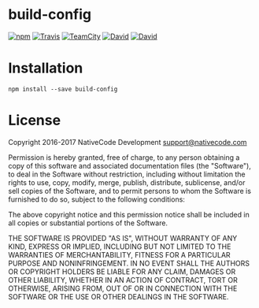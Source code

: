# build-config

[![npm](https://img.shields.io/npm/v/buildconfig_continuous.svg?style=flat-square)](https://www.npmjs.com/package/buildconfig_continuous)
[![Travis](https://img.shields.io/travis/nativecode-dev/buildconfig_continuous.svg?style=flat-square&label=travis)](https://travis-ci.org/nativecode-dev/buildconfig_continuous)
[![TeamCity](https://img.shields.io/teamcity/https/build.nativecode.com/s/buildconfig_continuous.svg?style=flat-square&label=teamcity)](https://build.nativecode.com/viewType.html?buildTypeId=buildconfig_continuous&guest=1)
[![David](https://img.shields.io/david/nativecode-dev/buildconfig_continuous.svg?style=flat-square&label=deps)](https://www.npmjs.com/package/buildconfig_continuous)
[![David](https://img.shields.io/david/dev/nativecode-dev/buildconfig_continuous.svg?style=flat-square&label=devdeps)](https://www.npmjs.com/package/buildconfig_continuous)

# Installation
```
npm install --save build-config
```

# License
Copyright 2016-2017 NativeCode Development <support@nativecode.com>

Permission is hereby granted, free of charge, to any person obtaining a copy of this software and associated
documentation files (the "Software"), to deal in the Software without restriction, including without
limitation the rights to use, copy, modify, merge, publish, distribute, sublicense, and/or sell copies of the
Software, and to permit persons to whom the Software is furnished to do so, subject to the following
conditions:

The above copyright notice and this permission notice shall be included in all copies or substantial portions
of the Software.

THE SOFTWARE IS PROVIDED "AS IS", WITHOUT WARRANTY OF ANY KIND, EXPRESS OR IMPLIED, INCLUDING BUT NOT LIMITED
TO THE WARRANTIES OF MERCHANTABILITY, FITNESS FOR A PARTICULAR PURPOSE AND NONINFRINGEMENT. IN NO EVENT SHALL
THE AUTHORS OR COPYRIGHT HOLDERS BE LIABLE FOR ANY CLAIM, DAMAGES OR OTHER LIABILITY, WHETHER IN AN ACTION OF
CONTRACT, TORT OR OTHERWISE, ARISING FROM, OUT OF OR IN CONNECTION WITH THE SOFTWARE OR THE USE OR OTHER
DEALINGS IN THE SOFTWARE.
